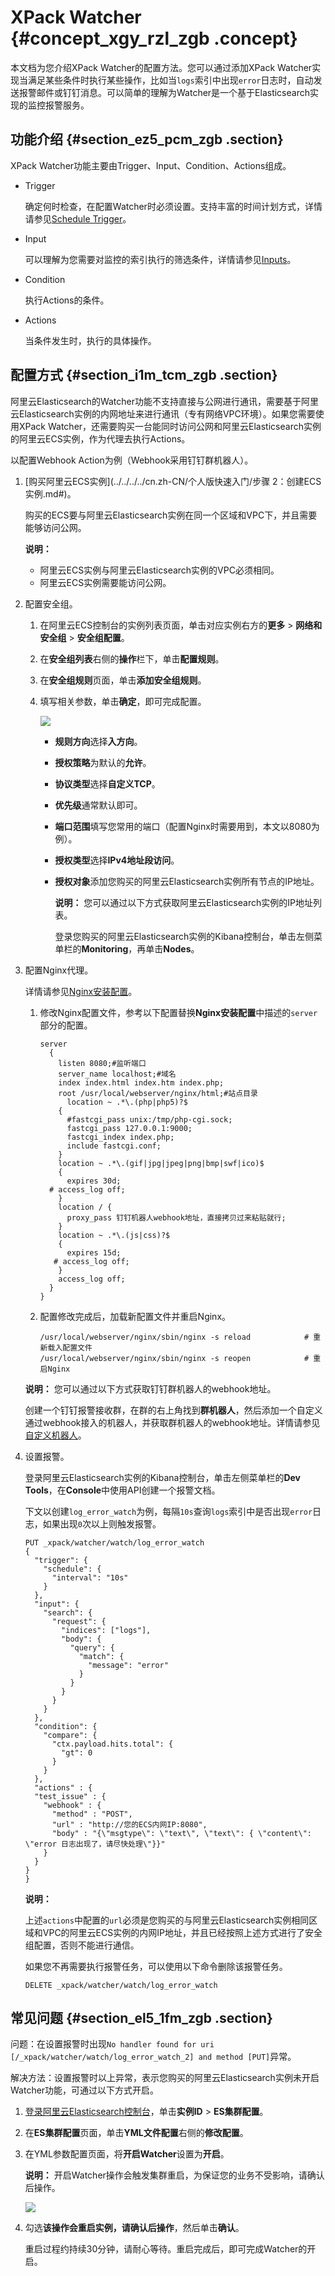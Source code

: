 # XPack Watcher {#concept_xgy_rzl_zgb .concept}

本文档为您介绍XPack Watcher的配置方法。您可以通过添加XPack Watcher实现当满足某些条件时执行某些操作，比如当`logs`索引中出现`error`日志时，自动发送报警邮件或钉钉消息。可以简单的理解为Watcher是一个基于Elasticsearch实现的监控报警服务。

## 功能介绍 {#section_ez5_pcm_zgb .section}

XPack Watcher功能主要由Trigger、Input、Condition、Actions组成。

-   Trigger 

    确定何时检查，在配置Watcher时必须设置。支持丰富的时间计划方式，详情请参见[Schedule Trigger](https://www.elastic.co/guide/en/x-pack/5.5/trigger-schedule.html)。

-   Input 

    可以理解为您需要对监控的索引执行的筛选条件，详情请参见[Inputs](https://www.elastic.co/guide/en/x-pack/5.5/input.html)。

-   Condition 

    执行Actions的条件。

-   Actions 

    当条件发生时，执行的具体操作。


## 配置方式 {#section_i1m_tcm_zgb .section}

阿里云Elasticsearch的Watcher功能不支持直接与公网进行通讯，需要基于阿里云Elasticsearch实例的内网地址来进行通讯（专有网络VPC环境）。如果您需要使用XPack Watcher，还需要购买一台能同时访问公网和阿里云Elasticsearch实例的阿里云ECS实例，作为代理去执行Actions。

以配置Webhook Action为例（Webhook采用钉钉群机器人）。

1.  [购买阿里云ECS实例](../../../../cn.zh-CN/个人版快速入门/步骤 2：创建ECS实例.md#)。

    购买的ECS要与阿里云Elasticsearch实例在同一个区域和VPC下，并且需要能够访问公网。

    **说明：** 

    -   阿里云ECS实例与阿里云Elasticsearch实例的VPC必须相同。
    -   阿里云ECS实例需要能访问公网。
2.  配置安全组。
    1.  在阿里云ECS控制台的实例列表页面，单击对应实例右方的**更多** \> **网络和安全组** \> **安全组配置**。
    2.  在**安全组列表**右侧的**操作**栏下，单击**配置规则**。
    3.  在**安全组规则**页面，单击**添加安全组规则**。
    4.  填写相关参数，单击**确定**，即可完成配置。

        ![](http://static-aliyun-doc.oss-cn-hangzhou.aliyuncs.com/assets/img/134322/156111290449922_zh-CN.png)

        -   **规则方向**选择**入方向**。
        -   **授权策略**为默认的**允许**。
        -   **协议类型**选择**自定义TCP**。
        -   **优先级**通常默认即可。
        -   **端口范围**填写您常用的端口（配置Nginx时需要用到，本文以8080为例）。
        -   **授权类型**选择**IPv4地址段访问**。
        -   **授权对象**添加您购买的阿里云Elasticsearch实例所有节点的IP地址。

            **说明：** 您可以通过以下方式获取阿里云Elasticsearch实例的IP地址列表。

            登录您购买的阿里云Elasticsearch实例的Kibana控制台，单击左侧菜单栏的**Monitoring**，再单击**Nodes**。

3.  配置Nginx代理。

    详情请参见[Nginx安装配置](http://www.runoob.com/linux/nginx-install-setup.html)。

    1.  修改Nginx配置文件，参考以下配置替换**Nginx安装配置**中描述的`server`部分的配置。

        ``` {#codeblock_pyg_tx7_osr}
        server
          {
            listen 8080;#监听端口
            server_name localhost;#域名
            index index.html index.htm index.php;
            root /usr/local/webserver/nginx/html;#站点目录
              location ~ .*\.(php|php5)?$
            {
              #fastcgi_pass unix:/tmp/php-cgi.sock;
              fastcgi_pass 127.0.0.1:9000;
              fastcgi_index index.php;
              include fastcgi.conf;
            }
            location ~ .*\.(gif|jpg|jpeg|png|bmp|swf|ico)$
            {
              expires 30d;
          # access_log off;
            }
            location / {
              proxy_pass 钉钉机器人webhook地址，直接拷贝过来粘贴就行;
            }
            location ~ .*\.(js|css)?$
            {
              expires 15d;
           # access_log off;
            }
            access_log off;
          }
        }
        ```

    2.  配置修改完成后，加载新配置文件并重启Nginx。

        ``` {#codeblock_fjz_qbf_2ht}
        /usr/local/webserver/nginx/sbin/nginx -s reload            # 重新载入配置文件
        /usr/local/webserver/nginx/sbin/nginx -s reopen            # 重启Nginx
        ```

    **说明：** 您可以通过以下方式获取钉钉群机器人的webhook地址。

    创建一个钉钉报警接收群，在群的右上角找到**群机器人**，然后添加一个自定义通过webhook接入的机器人，并获取群机器人的webhook地址。详情请参见[自定义机器人](https://open-doc.dingtalk.com/docs/doc.htm?spm=a219a.7629140.0.0.karFPe&treeId=257&articleId=105735&docType=1)。

4.  设置报警。

    登录阿里云Elasticsearch实例的Kibana控制台，单击左侧菜单栏的**Dev Tools**，在**Console**中使用API创建一个报警文档。

    下文以创建`log_error_watch`为例，每隔`10s`查询`logs`索引中是否出现`error`日志，如果出现`0`次以上则触发报警。

    ``` {#codeblock_vpp_brv_0zd}
    PUT _xpack/watcher/watch/log_error_watch
    {
      "trigger": {
        "schedule": {
          "interval": "10s"
        }
      },
      "input": {
        "search": {
          "request": {
            "indices": ["logs"],
            "body": {
              "query": {
                "match": {
                  "message": "error"
                }
              }
            }
          }
        }
      },
      "condition": {
        "compare": {
          "ctx.payload.hits.total": {
            "gt": 0
          }
        }
      },
      "actions" : {
      "test_issue" : {
        "webhook" : {
          "method" : "POST",
          "url" : "http://您的ECS内网IP:8080",
          "body" : "{\"msgtype\": \"text\", \"text\": { \"content\": \"error 日志出现了，请尽快处理\"}}"
        }
      }
    }
    }
    ```

    **说明：** 

    上述`actions`中配置的`url`必须是您购买的与阿里云Elasticsearch实例相同区域和VPC的阿里云ECS实例的内网IP地址，并且已经按照上述方式进行了安全组配置，否则不能进行通信。

    如果您不再需要执行报警任务，可以使用以下命令删除该报警任务。

    ``` {#codeblock_amk_1qh_9gg}
    DELETE _xpack/watcher/watch/log_error_watch
    ```


## 常见问题 {#section_el5_1fm_zgb .section}

问题：在设置报警时出现`No handler found for uri [/_xpack/watcher/watch/log_error_watch_2] and method [PUT]`异常。

解决方法：设置报警时以上异常，表示您购买的阿里云Elasticsearch实例未开启Watcher功能，可通过以下方式开启。

1.  [登录阿里云Elasticsearch控制台](https://elasticsearch.console.aliyun.com/)，单击**实例ID** \> **ES集群配置**。
2.  在**ES集群配置**页面，单击**YML文件配置**右侧的**修改配置**。
3.  在YML参数配置页面，将**开启Watcher**设置为**开启**。

    **说明：** 开启Watcher操作会触发集群重启，为保证您的业务不受影响，请确认后操作。

    ![](http://static-aliyun-doc.oss-cn-hangzhou.aliyuncs.com/assets/img/134322/156111290449905_zh-CN.png)

4.  勾选**该操作会重启实例，请确认后操作**，然后单击**确认**。

    重启过程约持续30分钟，请耐心等待。重启完成后，即可完成Watcher的开启。


